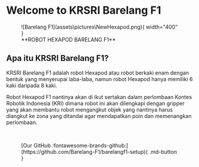 # **Welcome to KRSRI Barelang F1**

<figure markdown="span">
    ![Barelang F1](assets\pictures\NewHexapod.png){ width="400" }
    <figcaption>**ROBOT HEXAPOD BARELANG F1**</figcaption>
</figure>

## **Apa itu KRSRI Barelang F1?**

KRSRI Barelang F1 adalah robot Hexapod atau robot berkaki enam dengan bentuk yang menyerupai laba-laba, namun robot Hexapod hanya memiliki 6 kaki daripada 8 kaki.

Robot Hexapod F1 nantinya akan di ikut sertakan dalam perlombaan Kontes Robotik Indonesia (KRI) dimana robot ini akan dilengkapi dengan gripper yang akan membantu robot mengangkut objek yang nantinya harus diangkut ke zona yang ditandai agar mendapatkan poin dan memenangkan perlombaan.

<br>

<figure markdown="span">
    [Our GitHub :fontawesome-brands-github:](https://github.com/Barelang-F1/barelangf1-setup){ .md-button }
</figure>
